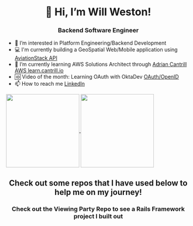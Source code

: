<h1 align= "center">👋 Hi, I’m Will Weston!</h1>
<h3 align= "center">Backend Software Engineer</h3>
  
- 👀 I’m interested in Platform Engineering/Backend Development
- :computer: I'm currently building a GeoSpatial Web/Mobile application using [AviationStack API](https://aviationstack.com/)
- 🌱 I’m currently learning AWS Solutions Architect through [Adrian Cantrill AWS learn.cantrill.io](https://learn.cantrill.io/p/aws-certified-solutions-architect-associate-saa-c03)
- :id: Video of the month: Learning OAuth with OktaDev [OAuth/OpenID](https://www.youtube.com/watch?v=996OiexHze0)
- 📫 How to reach me [LinkedIn](www.linkedin.com/in/weston-william)

  
<a href="https://github.com/willweston94/github-readme-stats">
  <img height=200 align="center" src="https://github-readme-stats.vercel.app/api?username=willweston94&show_icons=true&theme=transparent" />
</a>
<a href="https://github.com/willweston94/github-readme-stats">
  <img height=200 align="center" src="https://github-readme-stats.vercel.app/api/top-langs/?username=willweston94&layout=compact" />
</a>


<h2 align= "center">Check out some repos that I have used below to help me on my journey!</h2>
<h3 align= "center">Check out the Viewing Party Repo to see a Rails Framework project I built out </h3>
